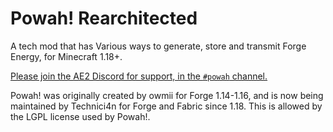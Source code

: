 # Powah! Rearchitected
A tech mod that has Various ways to generate, store and transmit Forge Energy, for Minecraft 1.18+.

[Please join the AE2 Discord for support, in the `#powah` channel.](https://discord.gg/Zd6t9ka7ne)

Powah! was originally created by owmii for Forge 1.14-1.16, and is now being maintained by Technici4n for Forge and Fabric since 1.18.
This is allowed by the LGPL license used by Powah!.

<!--<a href="https://www.curseforge.com/minecraft/mc-mods/powah" target="_blank"><img src="http://cf.way2muchnoise.eu/all_352656_downloads.svg" />  </a><a href="https://www.curseforge.com/minecraft/mc-mods/powah" target="_blank"><img src="http://cf.way2muchnoise.eu/versions/352656.svg" />  </a><a href="https://discord.gg/A8TP9JY" target="_blank"><img src="https://img.shields.io/discord/461794532422582282.svg" /></a>-->
